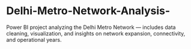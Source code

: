 # Delhi-Metro-Network-Analysis-
Power BI project analyzing the Delhi Metro Network — includes data cleaning, visualization, and insights on network expansion, connectivity, and operational years.
